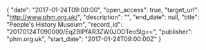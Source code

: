 {
  "date": "2017-01-24T09:00:00", 
  "open_access": true, 
  "target_url": "http://www.phm.org.uk/", 
  "description": "", 
  "end_date": null, 
  "title": "People's History Museum", 
  "record_id": "20170124T090000/EqZBIPfAR3ZW0JODTeoSlg==", 
  "publisher": "phm.org.uk", 
  "start_date": "2017-01-24T09:00:00Z"
}

